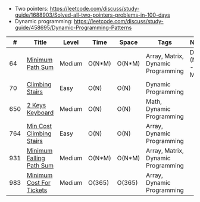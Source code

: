 - Two pointers: https://leetcode.com/discuss/study-guide/1688903/Solved-all-two-pointers-problems-in-100-days
- Dynamic programming: https://leetcode.com/discuss/study-guide/458695/Dynamic-Programming-Patterns

| #   | Title                                                             | Level  | Time    | Space   | Tags                               | Note           |
| --- | ----------------------------------------------------------------- | ------ | ------- | ------- | ---------------------------------- | -------------- |
| 64  | [Minimum Path Sum](./src/64.minimum-path-sum.py)                  | Medium | O(N\*M) | O(N\*M) | Array, Matrix, Dynamic Programming | DP (Max - Min) |
| 70  | [Climbing Stairs](./src/70.climbing-stairs.py)                    | Easy   | O(N)    | O(N)    | Dynamic Programming                |                |
| 650 | [2 Keys Keyboard](./src/650.2-keys-keyboard.py)                   | Medium | O(N)    | O(N)    | Math, Dynamic Programming          |                |
| 764 | [Min Cost Climbing Stairs](./src/764.min-cost-climbing-stairs.py) | Easy   | O(N)    | O(N)    | Array, Dynamic Programming         |                |
| 931 | [Minimum Falling Path Sum](./src/931.min-falling-path-sum.py)     | Medium | O(N\*M) | O(N\*M) | Array, Matrix, Dynamic Programming |                |
| 983 | [Minimum Cost For Tickets](./src/983.min-cost-ticket.py)          | Medium | O(365)  | O(365)  | Array, Dynamic Programming         |                |
